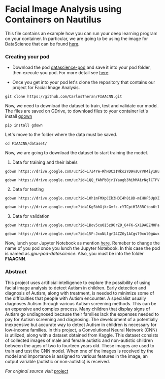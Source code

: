 
# Facial Image Analysis using Containers on Nautilus

This file contains an example how you can run your deep learning program on your container. In particular, we are going to be using 
the image for DataScience that can be found [here](https://gitlab.nrp-nautilus.io/prp/jupyter-stack/container_registry/).

### Creating your pod 

* Download the pod [datascience-pod](https://github.com/CarlosTheran/NautilusTutorial/blob/main/example/datascience-pod.yaml) 
and save it into your pod folder, then execute you pod. For more detail see [here](https://github.com/CarlosTheran/NautilusTutorial/blob/main/creating%20executing%20a%20pod/kubectl_pods.md).

* Once you get into your pod let's clone the repository that contains our project for Facial Image Analysis.
```
git clone https://github.com/CarlosTheran/FIAACNN.git
```
Now, we need to download the dataset to train, test and validate our model. The files are saved on GDrive, to download files to your container let's install [gdown](https://pypi.org/project/gdown/)
```
pip install gdown
```
Let's move to the folder where the data must be saved.
```
cd FIAACNN/dataset/
```

Now, we are going to download the dataset to start training the model.
1. Data for training and their labels
```
gdown https://drive.google.com/uc?id=17Z4Ye-RhHDCzIWko2YD9vsUYVK4iy1Wu
```
```
gdown https://drive.google.com/uc?id=1QQ_fAhPbBjr1Yaugb3hihMAirNglCTPV
```
2. Data for testing
```
gdown https://drive.google.com/uc?id=10h1mFMXpCIk3HDI4h8i8D-mIHKF5UpXZ
```
```
gdown https://drive.google.com/uc?id=1KgSbhXjkcGvfz-cYTCpiHI88RCtoo6t1
```
3. Data for validation
```
gdown https://drive.google.com/uc?id=1Bov5cu0I5z9OrZ9_O4FK-SX19AEZM0Pa
```
```
gdown https://drive.google.com/uc?id=15P-JxuNLlgrI4ZZ0y1ACgs70xul0gWwx
```

Now, lunch your Jupyter Notebook as mention [here](https://github.com/CarlosTheran/NautilusTutorial/blob/main/creating%20executing%20a%20pod/kubectl_pods.md). Remeber to change the name of you pod once you lunch the Jupyter Notebook. In this case the pod is named as *gpu-pod-datascience*. Also, you must be into the folder **FIAACNN**.


### Abstract
This project uses artificial intelligence to explore the possibility of using facial image analysis to detect Autism in children. Early detection and diagnosis of Autism, along with treatment, is needed to minimize some of the difficulties that people with Autism encounter. A specialist usually diagnoses Autism through various Autism screening methods. This can be an expensive and complex process. Many children that display signs of Autism go undiagnosed because their families lack the expenses needed to pay for Autism screening and diagnosing. The development of a potentially inexpensive but accurate way to detect Autism in children is necessary for low-income families. In this project, a Convolutional Neural Network (CNN) is utilized, along with a dataset obtained from Kaggle. This dataset consists of collected images of male and female autistic and non-autistic children between the ages of two to fourteen years old. These images are used to train and test the CNN model. When one of the images is received by the model and importance is assigned to various features in the image, an output variable (autistic or non-autistic) is received.

*For original source visit* [project](https://cybertraining-dsc.github.io/report/su21-reu-378/project/)

